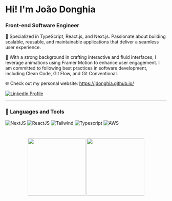 # Hi! I'm João Donghia
### Front-end Software Engineer

🌟 Specialized in TypeScript, React.js, and Next.js. Passionate about building scalable, reusable, and maintainable applications that deliver a seamless user experience.

🎨 With a strong background in crafting interactive and fluid interfaces, I leverage animations using Framer Motion to enhance user engagement. I am committed to following best practices in software development, including Clean Code, Git Flow, and Git Conventional.

🌐 Check out my personal website: https://jdonghia.github.io/

<div>                                                                              
  <a href="https://www.linkedin.com/in/joão-donghia-4a0379200/" target="_blank">
    <img src="https://img.shields.io/badge/-LinkedIn-%230077B5?style=for-the-badge&logo=linkedin&logoColor=white" alt="LinkedIn Profile">
  </a>
</div>

---

### 🧰 Languages and Tools

<div>
  <img alt="NextJS" src="https://img.shields.io/badge/Next-black?style=for-the-badge&logo=next.js&logoColor=white"/>
  <img alt="ReactJS" src="https://img.shields.io/badge/React-20232A?style=for-the-badge&logo=react&logoColor=61DAFB"/>
  <img alt="Tailwind" src="https://img.shields.io/badge/Tailwind_CSS-38B2AC?style=for-the-badge&logo=tailwind-css&logoColor=white"/>
  <img alt="Typescript" src="https://img.shields.io/badge/TypeScript-007ACC?style=for-the-badge&logo=typescript&logoColor=white"/>
  <img alt="AWS" src="https://img.shields.io/badge/Amazon_AWS-232F3E?style=for-the-badge&logo=amazon-aws&logoColor=white"/>
</div>

#

<div align="center">
  <img height="180em" src="https://github-readme-stats.vercel.app/api?username=jdonghia&show_icons=true&theme=react"/>
  <img height="180em" src="https://github-readme-stats.vercel.app/api/top-langs/?username=jdonghia&layout=compact&theme=react"/>
</div>





